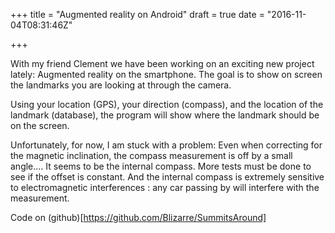 +++
title = "Augmented reality on Android"
draft = true
date = "2016-11-04T08:31:46Z"

+++

With my friend Clement we have been working on an exciting new project lately: Augmented reality on the smartphone. The goal is to show on screen the landmarks you are looking at through the camera.

Using your location (GPS), your direction (compass), and the location of the landmark (database), the program will show where the landmark should be on the screen.

Unfortunately, for now, I am stuck with a problem: Even when correcting for the magnetic inclination, the compass measurement is off by a small angle.... It seems to be the internal compass. More tests must be done to see if the offset is constant. And the internal compass is extremely sensitive to electromagnetic interferences : any car passing by will interfere with the measurement.

Code on (github)[https://github.com/Blizarre/SummitsAround]


